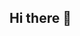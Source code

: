 ## Hi there 👋

<!--
**hashtagsam/hashtagsam** is a ✨ _special_ ✨ repository because its `README.md` (this file) appears on your GitHub profile.

# Welcome to My GitHub Profile!

Hi there! I'm Samson Ugochukwu Egbuchulam, also known as hashtagsam on GitHub. I am a Solutions Architect, DevOps specialist, and Machine Learning enthusiast passionate about developing and deploying innovative solutions.

## About Me

- 🌱 **Hard Skills**: 
  - Python, Bash Scripting, Jenkins, Ansible, Terraform, Kubernetes, Helm, Docker, AWS Cloud, Terraform, etc
- 🌱 **Currently Learning**: 
  - Postman, DevSecOps, RedHat, OpenShift,
  - I'm constantly expanding my knowledge in cloud technologies and machine learning frameworks.
- 👯 **Collaboration Interests**: 
  - Currently collaborating (freelance) on an ML project to deploy a machine-learning model for image segmentation.
- 💬 **Expertise Areas**: 
  - Solutions Architect
  - DevOps
  - Machine Learning
  - TensorFlow Framework
- 📫 **How to Reach Me**: 
  - **Email**: [samson.egbuchulam@gmail.com](mailto:samson.egbuchulam@gmail.com)
  - **LinkedIn**: [Samson Egbuchulam](https://www.linkedin.com/in/samson-egbuchulam)
- ⚡ **Fun Fact**: 
  - I am a recording gospel artist.

## Key Projects
### Project 1: Web App Deployment Using PaaS
- **Description**: A simple web application using API to integrate Lambda with DynamoDB.
- **Technologies**: AWS Amplify, DynamoDB, Lambda, IAM, API Gateway
- **Repository**: [cloud-project-1](https://github.com/hashtagsam/cloud-project-1)

### Project 2: Wildrydes
- **Description**: An Uber-like app that allows riders to request unicorns instead of regular taxis.
- **Technologies**: AWS Amplify, Cognito, API Gateway, Lambda, DynamoDB, CodeCommit, IAM
- **Repository**: [cloud-project-2](https://github.com/hashtagsam/cloud-project-2)

### Project 3: Deploying a Web Application Using AWS SaaS and PaaS Services
- **Description**: Deploying a Java application to the cloud using various AWS services.
- **Technologies**: AWS Elastic Beanstalk, CloudFront, IAM, Amazon Certificate Manager (ACM), Amazon MQ, Amazon RDS, S3, Route 53, ElastiCache, and third-party service GoDaddy for domain name creation.
- **Repository**: Link to be provided for more details.

## Education
- **Formal:**
* MSc. Data Science with Artificial Intelligence (Distinction) - Univ. of Exeter, UK
* Masters in Business Administration (3.75/4.0) - Univ. of the People, USA
> BSc. Electrical & Electronics Engineering - Madonna University, Nigeria

- *Certifications:*
> AWS Certified Solutions Architect (In view - June 2024)

## Connect with Me

- [LinkedIn](https://www.linkedin.com/in/samson-egbuchulam)
- [Email](samson.egbuchulam@gmail.com)
